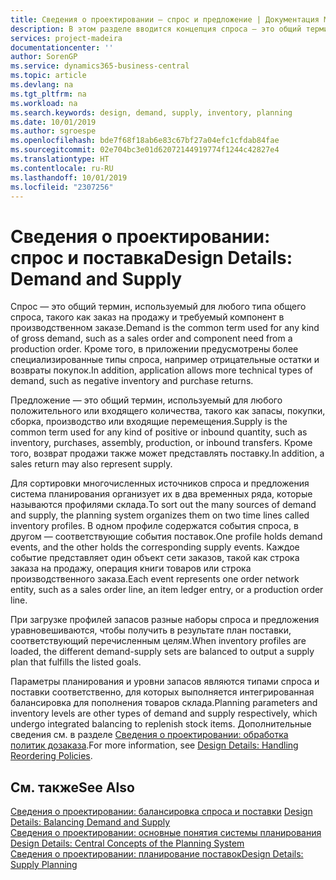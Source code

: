 ```yaml
---
title: Сведения о проектировании — спрос и предложение | Документация Майкрософт
description: В этом разделе вводится концепция спроса — это общий термин, используемый для любого типа общего спроса, такого как заказ на продажу и требуемый компонент в производственном заказе.
services: project-madeira
documentationcenter: ''
author: SorenGP
ms.service: dynamics365-business-central
ms.topic: article
ms.devlang: na
ms.tgt_pltfrm: na
ms.workload: na
ms.search.keywords: design, demand, supply, inventory, planning
ms.date: 10/01/2019
ms.author: sgroespe
ms.openlocfilehash: bde7f68f18ab6e83c67bf27a04efc1cfdab84fae
ms.sourcegitcommit: 02e704bc3e01d62072144919774f1244c42827e4
ms.translationtype: HT
ms.contentlocale: ru-RU
ms.lasthandoff: 10/01/2019
ms.locfileid: "2307256"
---
```

# <a name="design-details-demand-and-supply"></a><span data-ttu-id="537a3-103">Сведения о проектировании: спрос и поставка</span><span class="sxs-lookup"><span data-stu-id="537a3-103">Design Details: Demand and Supply</span></span>
<span data-ttu-id="537a3-104">Спрос — это общий термин, используемый для любого типа общего спроса, такого как заказ на продажу и требуемый компонент в производственном заказе.</span><span class="sxs-lookup"><span data-stu-id="537a3-104">Demand is the common term used for any kind of gross demand, such as a sales order and component need from a production order.</span></span> <span data-ttu-id="537a3-105">Кроме того, в приложении предусмотрены более специализированные типы спроса, например отрицательные остатки и возвраты покупок.</span><span class="sxs-lookup"><span data-stu-id="537a3-105">In addition, application allows more technical types of demand, such as negative inventory and purchase returns.</span></span>  
  
<span data-ttu-id="537a3-106">Предложение — это общий термин, используемый для любого положительного или входящего количества, такого как запасы, покупки, сборка, производство или входящие перемещения.</span><span class="sxs-lookup"><span data-stu-id="537a3-106">Supply is the common term used for any kind of positive or inbound quantity, such as inventory, purchases, assembly, production, or inbound transfers.</span></span> <span data-ttu-id="537a3-107">Кроме того, возврат продажи также может представлять поставку.</span><span class="sxs-lookup"><span data-stu-id="537a3-107">In addition, a sales return may also represent supply.</span></span>  
  
<span data-ttu-id="537a3-108">Для сортировки многочисленных источников спроса и предложения система планирования организует их в два временных ряда, которые называются профилями склада.</span><span class="sxs-lookup"><span data-stu-id="537a3-108">To sort out the many sources of demand and supply, the planning system organizes them on two time lines called inventory profiles.</span></span> <span data-ttu-id="537a3-109">В одном профиле содержатся события спроса, в другом — соответствующие события поставок.</span><span class="sxs-lookup"><span data-stu-id="537a3-109">One profile holds demand events, and the other holds the corresponding supply events.</span></span> <span data-ttu-id="537a3-110">Каждое событие представляет один объект сети заказов, такой как строка заказа на продажу, операция книги товаров или строка производственного заказа.</span><span class="sxs-lookup"><span data-stu-id="537a3-110">Each event represents one order network entity, such as a sales order line, an item ledger entry, or a production order line.</span></span>  
  
<span data-ttu-id="537a3-111">При загрузке профилей запасов разные наборы спроса и предложения уравновешиваются, чтобы получить в результате план поставки, соответствующий перечисленным целям.</span><span class="sxs-lookup"><span data-stu-id="537a3-111">When inventory profiles are loaded, the different demand-supply sets are balanced to output a supply plan that fulfills the listed goals.</span></span>  
  
<span data-ttu-id="537a3-112">Параметры планирования и уровни запасов являются типами спроса и поставки соответственно, для которых выполняется интегрированная балансировка для пополнения товаров склада.</span><span class="sxs-lookup"><span data-stu-id="537a3-112">Planning parameters and inventory levels are other types of demand and supply respectively, which undergo integrated balancing to replenish stock items.</span></span> <span data-ttu-id="537a3-113">Дополнительные сведения см. в разделе [Сведения о проектировании: обработка политик дозаказа](design-details-handling-reordering-policies.md).</span><span class="sxs-lookup"><span data-stu-id="537a3-113">For more information, see [Design Details: Handling Reordering Policies](design-details-handling-reordering-policies.md).</span></span>  
  
## <a name="see-also"></a><span data-ttu-id="537a3-114">См. также</span><span class="sxs-lookup"><span data-stu-id="537a3-114">See Also</span></span>  
<span data-ttu-id="537a3-115">[Сведения о проектировании: балансировка спроса и поставки](design-details-balancing-demand-and-supply.md) </span><span class="sxs-lookup"><span data-stu-id="537a3-115">[Design Details: Balancing Demand and Supply](design-details-balancing-demand-and-supply.md) </span></span>  
<span data-ttu-id="537a3-116">[Сведения о проектировании: основные понятия системы планирования](design-details-central-concepts-of-the-planning-system.md) </span><span class="sxs-lookup"><span data-stu-id="537a3-116">[Design Details: Central Concepts of the Planning System](design-details-central-concepts-of-the-planning-system.md) </span></span>  
[<span data-ttu-id="537a3-117">Сведения о проектировании: планирование поставок</span><span class="sxs-lookup"><span data-stu-id="537a3-117">Design Details: Supply Planning</span></span>](design-details-supply-planning.md)